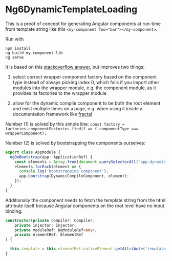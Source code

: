 # Ng6DynamicTemplateLoading

This is a proof of concept for generating Angular components at run-time from template string like this `<my-component foo="bar"></my-component>`.

Run with
```
npm install
ng build my-component-lib
ng serve
```

It is based on this [stackoverflow answer](https://stackoverflow.com/a/48028892/6374587), but improves two things:

1. select correct wrapper component factory based on the component type instead of always picking index 0, which fails if you import other modules into the wrapper module, e.g. the component module, as it provides its factories to the wrapper module

2. allow for the dynamic compile component to be both the root element and exist multiple times on a page, e.g. when using it inside a documentation framework like [fractal](fractal.build)

Number (1) is solved by this simple line:
`const factory = factories.componentFactories.find(f => f.componentType === wrapperComponent);`

Number (2) is solved by bootstrapping the components ourselves:
```typescript
export class AppModule {
  ngDoBootstrap(app: ApplicationRef) {
    const elements = Array.from(document.querySelectorAll('app-dynamic-compile'));
    elements.forEach(element => {
      console.log('bootstrapping component');
      app.bootstrap(DynamicCompileComponent, element);
    });
  }
}
```

Additionally the component needs to fetch the template string from the html attribute itself because Angular components on the root level have no input binding.
```typescript
constructor(private compiler: Compiler,
    private injector: Injector,
    private moduleRef: NgModuleRef<any>,
    private elementRef: ElementRef
) {

  this.template = this.elementRef.nativeElement.getAttribute('template');
}
```
